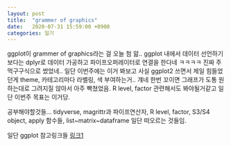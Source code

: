 ```yaml
---
layout: post
title:  "grammer of graphics"
date:   2020-07-31 15:59:00 +0900 
categories: 일기
---
```

ggplot이 grammer of graphics라는 걸 오늘 첨 앎..
ggplot 내에서 데이터 선언하기보다는 dplyr로 데이터 가공하고 파이프오퍼레이터로 연결을 한다네 ㅋㅋㅋㅋ 진짜 주먹구구식으로 썼었네..
일단 이번주에는 이거 봐보고 사실 ggplot2 쓰면서 제일 힘들었던게 theme, 카테고리마다 라벨링, 색 부여하는거.. 걔네 한번 꼬이면 그래프가 도통 원하는대로 그려지질 않아서 아주 빡쳤었음. R level, factor 관련해서도 봐야될거같고 일단 이번주 목표는 이거당.

공부해야할것들... tidyverse, magrittr과 파이프연산자, R level, factor, S3/S4 object, apply 함수들, list~matrix~dataframe 일단 떠오르는 것들임.

일단 ggplot 참고링크들 [링크1]


[링크1]:https://psu-psychology.github.io/r-bootcamp-2019/talks/ggplot_grammar.html
